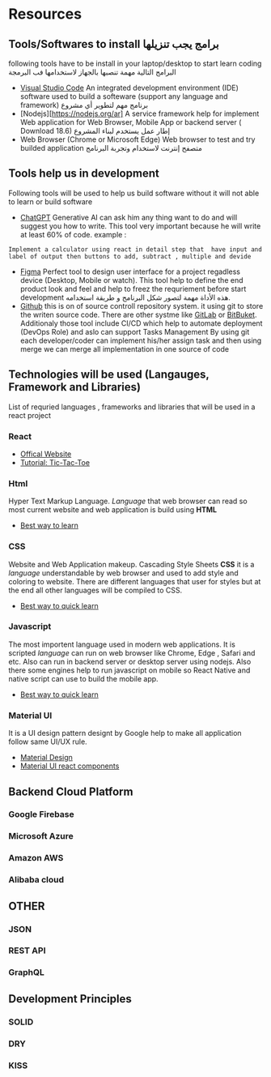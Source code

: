 # Resources

## Tools/Softwares to install برامج يجب تنزيلها
following tools have to be install in your laptop/desktop to start learn coding
البرامج التالية مهمة تنصبها بالجهاز لاستخدامها فب البرمجة
- [Visual Studio Code](https://code.visualstudio.com/)
   An integrated development environment (IDE) software used to build a softeware (support any language and framework)
  برنامج مهم لتطوير أي مشروع
- [Nodejs][https://nodejs.org/ar]
  A service framework help for implement Web application for Web Browser, Mobile App or backend server ( Download 18.6)
  إطار عمل يستخدم لبناء المشروع
- Web Browser (Chrome or Microsoft Edge)
  Web browser to test and try builded application
  متصفح إنترنت لاستخدام وتجربة البرنامج
   
## Tools help us in development
Following tools will be used to help us build software without it will not able to learn or build software

- [ChatGPT](https://chat.openai.com)
  Generative AI can ask him any thing want to do and will suggest you how to write. This tool very important because he will write at least 60% of code. example :
```
Implement a calculator using react in detail step that  have input and label of output then buttons to add, subtract , multiple and devide
```
- [Figma](https://www.figma.com)
  Perfect tool to design user interface for a project regadless device (Desktop, Mobile or watch). This tool help to define the end product look and feel and help to freez the requriement before start development
  هذه الأداة مهمة لتصور شكل البرنامج و طريقة استخدامه.
- [Github](https://www.github.com)
  this is on of source controll repository system. it using git to store the writen source code. There are other systme like [GitLab](https://about.gitlab.com) or [BitBuket](https://bitbucket.org). Additionaly those tool include CI/CD which help to automate deployment (DevOps Role) and aslo can support Tasks Management
  By using git each developer/coder can implement his/her assign task and then using merge we can merge all implementation in one source of code

## Technologies will be used (Langauges, Framework and Libraries)
List of requried languages , frameworks and libraries that will be used in a react project

### React
   - [Offical Website](https://react.dev)
   - [Tutorial: Tic-Tac-Toe](https://react.dev/learn/tutorial-tic-tac-toe)
### Html
Hyper Text Markup Language. *Language* that web browser can read so most current website and web application is build using **HTML**
- [Best way to learn](https://www.w3schools.com/html/default.asp)

### CSS
Website and Web Application makeup. Cascading Style Sheets **CSS** it is a *language* understandable by web browser and used to add style and coloring to website. There are different languages that user for styles but at the end all other languages will be compiled to CSS.
- [Best way to quick learn](https://www.w3schools.com/css/default.asp)

### Javascript
The most importent language used in modern web applications. It is scripted *language* can run on web browser like Chrome, Edge , Safari and etc. Also can run in backend server or desktop server using nodejs. Also there some engines help to run javascript on mobile so React Native and native script can use to build the mobile app.
- [Best way to quick learn](https://www.w3schools.com/js/default.asp)

### Material UI
It is a UI design pattern designt by Google help to make all application follow same UI/UX rule.
- [Material Design](https://m3.material.io/)
- [Material UI react components](https://mui.com/material-ui/getting-started/)

## Backend Cloud Platform

### Google Firebase

### Microsoft Azure

### Amazon AWS

### Alibaba cloud

## OTHER

### JSON

### REST API

### GraphQL

## Development Principles
### SOLID
### DRY
### KISS

